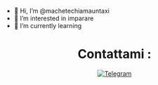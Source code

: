 - 👋 Hi, I’m @machetechiamauntaxi
- 👀 I’m interested in imparare
- 🌱 I’m currently learning 


<!---
machetechiamauntaxi/machetechiamauntaxi is a ✨ special ✨ repository because its `README.md` (this file) appears on your GitHub profile.
You can click the Preview link to take a look at your changes.
--->
<h1 align=center> Contattami :</h1>
<p align=center>
  <a href="https://t.me/machetechiamauntaxi">
    <img alt="Telegram" src="https://img.shields.io/badge/Telegram-2CA5E0?style=for-the-badge&logo=telegram&logoColor=white" />
  <a/>
</p>

